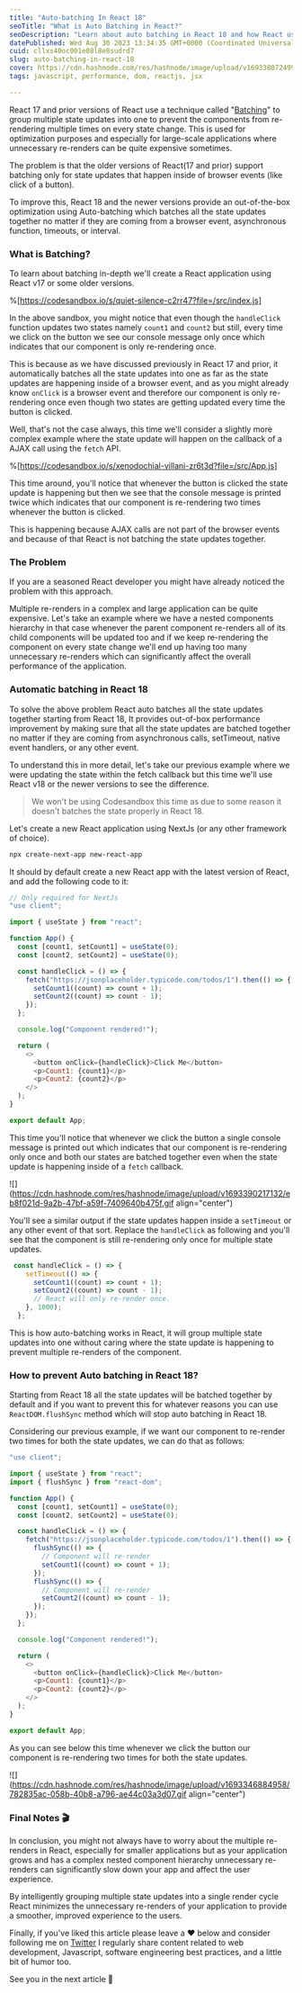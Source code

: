 ```yaml
---
title: "Auto-batching In React 18"
seoTitle: "What is Auto Batching in React?"
seoDescription: "Learn about auto batching in React 18 and how React uses it to provide improved performance."
datePublished: Wed Aug 30 2023 13:34:35 GMT+0000 (Coordinated Universal Time)
cuid: cllxs40oc001e08l8e8sudrd7
slug: auto-batching-in-react-18
cover: https://cdn.hashnode.com/res/hashnode/image/upload/v1693380724995/2f7eba55-eeb9-4575-aa94-bc59deb725ec.png
tags: javascript, performance, dom, reactjs, jsx

---
```


React 17 and prior versions of React use a technique called "[Batching](https://github.com/reactwg/react-18/discussions/21#:~:text=and%20library%20developers.-,What%20is%20batching%3F,-Batching%20is%20when)" to group multiple state updates into one to prevent the components from re-rendering multiple times on every state change. This is used for optimization purposes and especially for large-scale applications where unnecessary re-renders can be quite expensive sometimes.

The problem is that the older versions of React(17 and prior) support batching only for state updates that happen inside of browser events (like click of a button).

To improve this, React 18 and the newer versions provide an out-of-the-box optimization using Auto-batching which batches all the state updates together no matter if they are coming from a browser event, asynchronous function, timeouts, or interval.

### What is Batching?

To learn about batching in-depth we'll create a React application using React v17 or some older versions.

%[https://codesandbox.io/s/quiet-silence-c2rr47?file=/src/index.js] 

In the above sandbox, you might notice that even though the `handleClick` function updates two states namely `count1` and `count2` but still, every time we click on the button we see our console message only once which indicates that our component is only re-rendering once.

This is because as we have discussed previously in React 17 and prior, it automatically batches all the state updates into one as far as the state updates are happening inside of a browser event, and as you might already know `onClick` is a browser event and therefore our component is only re-rendering once even though two states are getting updated every time the button is clicked.

Well, that's not the case always, this time we'll consider a slightly more complex example where the state update will happen on the callback of a AJAX call using the `fetch` API.

%[https://codesandbox.io/s/xenodochial-villani-zr6t3d?file=/src/App.js] 

This time around, you'll notice that whenever the button is clicked the state update is happening but then we see that the console message is printed twice which indicates that our component is re-rendering two times whenever the button is clicked.

This is happening because AJAX calls are not part of the browser events and because of that React is not batching the state updates together.

### The Problem

If you are a seasoned React developer you might have already noticed the problem with this approach.

Multiple re-renders in a complex and large application can be quite expensive. Let's take an example where we have a nested components hierarchy in that case whenever the parent component re-renders all of its child components will be updated too and if we keep re-rendering the component on every state change we'll end up having too many unnecessary re-renders which can significantly affect the overall performance of the application.

### Automatic batching in React 18

To solve the above problem React auto batches all the state updates together starting from React 18, It provides out-of-box performance improvement by making sure that all the state updates are batched together no matter if they are coming from asynchronous calls, setTimeout, native event handlers, or any other event.

To understand this in more detail, let's take our previous example where we were updating the state within the fetch callback but this time we'll use React v18 or the newer versions to see the difference.

> We won't be using Codesandbox this time as due to some reason it doesn't batches the state properly in React 18.

Let's create a new React application using NextJs (or any other framework of choice).

```bash
npx create-next-app new-react-app
```

It should by default create a new React app with the latest version of React, and add the following code to it:

```javascript
// Only required for NextJs
"use client";

import { useState } from "react";

function App() {
  const [count1, setCount1] = useState(0);
  const [count2, setCount2] = useState(0);

  const handleClick = () => {
    fetch("https://jsonplaceholder.typicode.com/todos/1").then(() => {
      setCount1((count) => count + 1);
      setCount2((count) => count - 1);
    });
  };

  console.log("Component rendered!");

  return (
    <>
      <button onClick={handleClick}>Click Me</button>
      <p>Count1: {count1}</p>
      <p>Count2: {count2}</p>
    </>
  );
}

export default App;
```

This time you'll notice that whenever we click the button a single console message is printed out which indicates that our component is re-rendering only once and both our states are batched together even when the state update is happening inside of a `fetch` callback.

![](https://cdn.hashnode.com/res/hashnode/image/upload/v1693390217132/eb8f021d-9a2b-47bf-a59f-7409640b475f.gif align="center")

You'll see a similar output if the state updates happen inside a `setTimeout` or any other event of that sort. Replace the `handleClick` as following and you'll see that the component is still re-rendering only once for multiple state updates.

```javascript
 const handleClick = () => {
    setTimeout(() => {
      setCount1((count) => count + 1);
      setCount2((count) => count - 1);
      // React will only re-render once.
    }, 1000);
  };
```

This is how auto-batching works in React, it will group multiple state updates into one without caring where the state update is happening to prevent multiple re-renders of the component.

### How to prevent Auto batching in React 18?

Starting from React 18 all the state updates will be batched together by default and if you want to prevent this for whatever reasons you can use `ReactDOM.flushSync` method which will stop auto batching in React 18.

Considering our previous example, if we want our component to re-render two times for both the state updates, we can do that as follows:

```javascript
"use client";

import { useState } from "react";
import { flushSync } from "react-dom";

function App() {
  const [count1, setCount1] = useState(0);
  const [count2, setCount2] = useState(0);

  const handleClick = () => {
    fetch("https://jsonplaceholder.typicode.com/todos/1").then(() => {
      flushSync(() => {
        // Component will re-render
        setCount1((count) => count + 1);
      });
      flushSync(() => {
        // Component will re-render
        setCount2((count) => count - 1);
      });
    });
  };

  console.log("Component rendered!");

  return (
    <>
      <button onClick={handleClick}>Click Me</button>
      <p>Count1: {count1}</p>
      <p>Count2: {count2}</p>
    </>
  );
}

export default App;
```

As you can see below this time whenever we click the button our component is re-rendering two times for both the state updates.

![](https://cdn.hashnode.com/res/hashnode/image/upload/v1693346884958/782835ac-058b-40b8-a796-ae44c03a3d07.gif align="center")

### Final Notes 🎬

In conclusion, you might not always have to worry about the multiple re-renders in React, especially for smaller applications but as your application grows and has a complex nested component hierarchy unnecessary re-renders can significantly slow down your app and affect the user experience.

By intelligently grouping multiple state updates into a single render cycle React minimizes the unnecessary re-renders of your application to provide a smoother, improved experience to the users.

Finally, if you've liked this article please leave a ❤️ below and consider following me on [Twitter](https://twitter.com/imvedanshmehra) I regularly share content related to web development, Javascript, software engineering best practices, and a little bit of humor too.

See you in the next article 👋